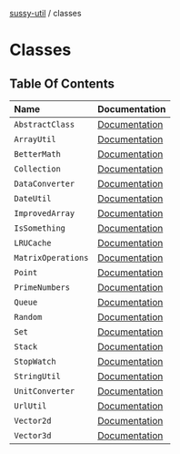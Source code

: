 [sussy-util](../README.md) / classes

# Classes

## Table Of Contents

| Name | Documentation |
| :------ | :------ |
| `AbstractClass` | [Documentation](./AbstractClass.md) |
| `ArrayUtil` | [Documentation](./ArrayUtil.md) |
| `BetterMath` | [Documentation](./BetterMath.md) |
| `Collection` | [Documentation](./Collection.md) |
| `DataConverter` | [Documentation](./DataConverter.md) |
| `DateUtil` | [Documentation](./DateUtil.md) |
| `ImprovedArray` | [Documentation](./ImprovedArray.md) |
| `IsSomething` | [Documentation](./IsSomething.md) |
| `LRUCache` | [Documentation](./LRUCache.md) |
| `MatrixOperations` | [Documentation](./MatrixOperations.md) |
| `Point` | [Documentation](./Point.md) |
| `PrimeNumbers` | [Documentation](./PrimeNumbers.md) |
| `Queue` | [Documentation](./Queue.md) |
| `Random` | [Documentation](./Random.md) |
| `Set` | [Documentation](./Set.md) |
| `Stack` | [Documentation](./Stack.md) |
| `StopWatch` | [Documentation](./StopWatch.md) |
| `StringUtil` | [Documentation](./StringUtil.md) |
| `UnitConverter` | [Documentation](./UnitConverter.md) |
| `UrlUtil` | [Documentation](./UrlUtil.md) |
| `Vector2d` | [Documentation](./Vector2d.md) |
| `Vector3d` | [Documentation](./Vector3d.md) |
